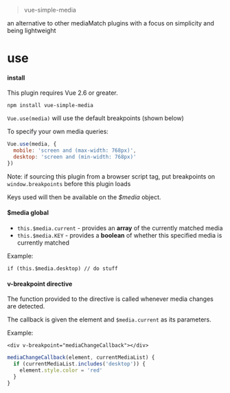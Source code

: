 > vue-simple-media

an alternative to other mediaMatch plugins with a focus on simplicity and being lightweight

# use

#### install

This plugin requires Vue 2.6 or greater.

`npm install vue-simple-media`

`Vue.use(media)` will use the default breakpoints (shown below)

To specify your own media queries:

```javascript
Vue.use(media, {
  mobile: 'screen and (max-width: 768px)',
  desktop: 'screen and (min-width: 768px)'
})
```

Note: if sourcing this plugin from a browser script tag, put breakpoints on `window.breakpoints` before this plugin loads

Keys used will then be available on the _$media_ object.

#### $media global

- `this.$media.current` - provides an **array** of the currently matched media
- `this.$media.KEY` - provides a **boolean** of whether this specified media is currently matched

Example:

`if (this.$media.desktop) // do stuff`

#### v-breakpoint directive

The function provided to the directive is called whenever media changes are detected.

The callback is given the element and `$media.current` as its parameters.

Example:

`<div v-breakpoint="mediaChangeCallback"></div>`

```javascript
mediaChangeCallback(element, currentMediaList) {
  if (currentMediaList.includes('desktop')) {
    element.style.color = 'red'
  }
}
```
